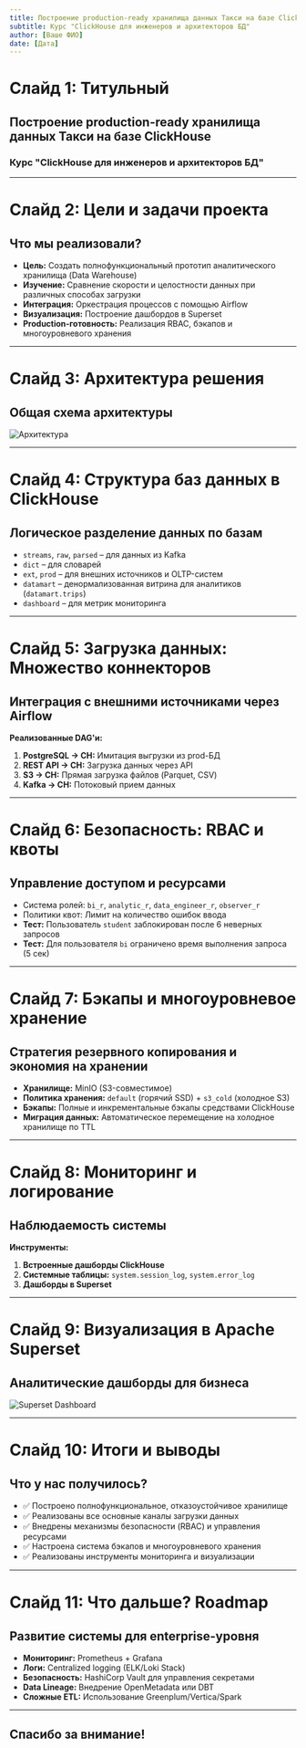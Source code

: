 ```yaml
---
title: Построение production-ready хранилища данных Такси на базе ClickHouse
subtitle: Курс "ClickHouse для инженеров и архитекторов БД"
author: [Ваше ФИО]
date: [Дата]
---
```


# Слайд 1: Титульный

## Построение production-ready хранилища данных Такси на базе ClickHouse

### Курс "ClickHouse для инженеров и архитекторов БД"

<!--
доклад:
"Здравствуйте, меня зовут [Ваше имя]. Сегодня я представлю вашему вниманию проект по построению отказоустойчивого и масштабируемого хранилища данных для сервиса такси на основе СУБД ClickHouse."
-->

---

# Слайд 2: Цели и задачи проекта

## Что мы реализовали?

- **Цель:** Создать полнофункциональный прототип аналитического хранилища (Data Warehouse)
- **Изучение:** Сравнение скорости и целостности данных при различных способах загрузки
- **Интеграция:** Оркестрация процессов с помощью Airflow
- **Визуализация:** Построение дашбордов в Superset
- **Production-готовность:** Реализация RBAC, бэкапов и многоуровневого хранения

<!--
доклад:
"Проект был нацелен не на абстрактное изучение, а на решение конкретных инженерных задач. Мы хотели проверить, как ClickHouse справляется с типичными нагрузками в пайплайне данных — от загрузки до визуализации, с обязательным соблюдением production-стандартов."
-->

---

# Слайд 3: Архитектура решения

## Общая схема архитектуры

![Архитектура](./images/architect.png)

<!--
доклад:
"Давайте взглянем на сердце нашей системы. Как видно на схеме, мы реализовали комплексную архитектуру. Данные поступают из разных источников: Kafka для потоковых событий о поездках, PostgreSQL как имитация основной OLTP-системы, а также различные API и файлы. Всеми процессами загрузки и преобразования управляет оркестратор Airflow. Очищенные и преобразованные данные хранятся в кластере ClickHouse, а результаты доступны аналитикам через дашборды в Superset. Важно отметить, что желтым выделена реализованная нами часть."
-->

---

# Слайд 4: Структура баз данных в ClickHouse

## Логическое разделение данных по базам

- `streams`, `raw`, `parsed` – для данных из Kafka
- `dict` – для словарей
- `ext`, `prod` – для внешних источников и OLTP-систем
- `datamart` – денормализованная витрина для аналитиков (`datamart.trips`)
- `dashboard` – для метрик мониторинга

<!--
доклад:
"Вместо того чтобы сваливать все в одну кучу, мы сознательно разделили данные на логические базы. Это лучшая практика. Например, `raw` служит буфером для сырых данных, `parsed` — для очищенных, а `datamart` — это финальная витрина с готовыми для анализа данными. Такое разделение строго регламентирует доступ и упрощает управление данными."
-->

---

# Слайд 5: Загрузка данных: Множество коннекторов

## Интеграция с внешними источниками через Airflow

**Реализованные DAG'и:**

1. **PostgreSQL -> CH:** Имитация выгрузки из prod-БД
2. **REST API -> CH:** Загрузка данных через API
3. **S3 -> CH:** Прямая загрузка файлов (Parquet, CSV)
4. **Kafka -> CH:** Потоковый прием данных

<!--
доклад:
"Одной из ключевых задач была проверка гибкости ClickHouse. Через Airflow мы реализовали пайплайны загрузки из всех ключевых типов источников. Например, для данных из API мы использовали движок ReplacingMergeTree, чтобы избежать сложных обновлений. Это отлично демонстрирует, как связка Airflow + ClickHouse справляется с разнородными данными."
-->

---

# Слайд 6: Безопасность: RBAC и квоты

## Управление доступом и ресурсами

- Система ролей: `bi_r`, `analytic_r`, `data_engineer_r`, `observer_r`
- Политики квот: Лимит на количество ошибок ввода
- **Тест:** Пользователь `student` заблокирован после 6 неверных запросов
- **Тест:** Для пользователя `bi` ограничено время выполнения запроса (5 сек)

<!--
доклад:
"Мы не просто создали таблицы, а настроили систему безопасности, как в реальном проекте. Например, у нас есть роль `bi_r` для BI-системы с правами только на чтение. Мы протестировали квоты: пользователь `student`, который часто ошибается в SQL, был заблокирован системой после нескольких попыток. Это защищает кластер от случайных инцидентов."
-->

---

# Слайд 7: Бэкапы и многоуровневое хранение

## Стратегия резервного копирования и экономия на хранении

- **Хранилище:** MinIO (S3-совместимое)
- **Политика хранения:** `default` (горячий SSD) + `s3_cold` (холодное S3)
- **Бэкапы:** Полные и инкрементальные бэкапы средствами ClickHouse
- **Миграция данных:** Автоматическое перемещение на холодное хранилище по TTL

<!--
доклад:
"Вопрос стоимости хранения критически важен. Мы настроили политику, где свежие данные лежат на быстрых дисках, а старые автоматически перемещаются в дешевое S3-хранилище, экономя до 80% затрат. Через Airflow мы настроили регулярное бэкапирование всего кластера, что позволяет быстро восстановить данные в случае сбоя."
-->

---

# Слайд 8: Мониторинг и логирование

## Наблюдаемость системы

**Инструменты:**

1. **Встроенные дашборды ClickHouse**
2. **Системные таблицы:** `system.session_log`, `system.error_log`
3. **Дашборды в Superset**

<!--
доклад:
"Мониторинг реализован на двух уровнях. Системный: мы используем встроенные дашборды ClickHouse для наблюдения за потреблением ресурсов и системные таблицы, где все логи хранятся прямо в БД, что очень удобно для анализа. И бизнес-уровень — дашборды в Superset, которые мы сейчас посмотрим."
-->

---

# Слайд 9: Визуализация в Apache Superset

## Аналитические дашборды для бизнеса

![Superset Dashboard](./images/superset1.jpg)

<!--
доклад:
"Финальная цель любого DWH — предоставление информации бизнесу. Мы успешно подключили Superset к нашей витрине `datamart.trips`. На дашбордах отображаются ключевые метрики: количество и динамика поездок, средняя стоимость, география заказов. Это позволяет аналитикам и менеджерам принимать решения, не написав ни строчки SQL-кода."
-->

---

# Слайд 10: Итоги и выводы

## Что у нас получилось?

- ✅ Построено полнофункциональное, отказоустойчивое хранилище
- ✅ Реализованы все основные каналы загрузки данных
- ✅ Внедрены механизмы безопасности (RBAC) и управления ресурсами
- ✅ Настроена система бэкапов и многоуровневого хранения
- ✅ Реализованы инструменты мониторинга и визуализации

<!--
доклад:
"В результате мы получили не просто учебный пример, а production-ready прототип. Он наглядно демонстрирует, что ClickHouse — это не просто быстрая база данных, а полноценная платформа для построения современного и надежного Data Warehouse."
-->

---

# Слайд 11: Что дальше? Roadmap

## Развитие системы для enterprise-уровня

- **Мониторинг:** Prometheus + Grafana
- **Логи:** Centralized logging (ELK/Loki Stack)
- **Безопасность:** HashiCorp Vault для управления секретами
- **Data Lineage:** Внедрение OpenMetadata или DBT
- **Сложные ETL:** Использование Greenplum/Vertica/Spark

<!--
доклад:
"Для перехода на уровень крупного предприятия архитектуру можно и нужно улучшать. Например, заменить встроенные дашборды на профессиональный стек Prometheus+Grafana, внедрить централизованное хранение логов в ELK и использовать специализированные инструменты вроде DBT для управления трансформациями и линеджем данных."
-->

---

## Спасибо за внимание!

<!--
доклад:
"Спасибо за внимание!
-->

